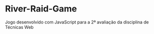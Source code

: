 # River-Raid-Game
Jogo desenvolvido com JavaScript para a 2ª avaliação da disciplina de Técnicas Web
